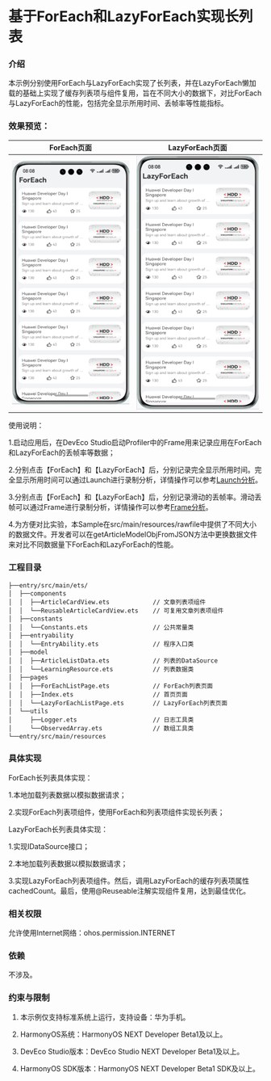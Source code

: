 # 基于ForEach和LazyForEach实现长列表

### 介绍
本示例分别使用ForEach与LazyForEach实现了长列表，并在LazyForEach懒加载的基础上实现了缓存列表项与组件复用，旨在不同大小的数据下，对比ForEach与LazyForEach的性能，包括完全显示所用时间、丢帧率等性能指标。

### 效果预览：
| ForEach页面                           | LazyForEach页面                                  | 
|-------------------------------------|-----------------------------------------|
| ![](screenshots/device/ForEach.png) | ![](screenshots/device/LazyForEach.png) | 


使用说明：

1.启动应用后，在DevEco Studio启动Profiler中的Frame用来记录应用在ForEach和LazyForEach的丢帧率等数据；

2.分别点击【ForEach】和【LazyForEach】后，分别记录完全显示所用时间。完全显示所用时间可以通过Launch进行录制分析，详情操作可以参考[Launch分析](https://developer.huawei.com/consumer/cn/doc/harmonyos-guides-V5/ide-insight-session-launch-V5)。

3.分别点击【ForEach】和【LazyForEach】后，分别记录滑动的丢帧率。滑动丢帧可以通过Frame进行录制分析，详情操作可以参考[Frame分析](https://developer.huawei.com/consumer/cn/doc/harmonyos-guides-V5/ide-insight-session-frame-V5)。

4.为方便对比实验，本Sample在src/main/resources/rawfile中提供了不同大小的数据文件。开发者可以在getArticleModelObjFromJSON方法中更换数据文件来对比不同数据量下ForEach和LazyForEach的性能。


### 工程目录
```
├──entry/src/main/ets/
│  ├──components
│  │  ├──ArticleCardView.ets            // 文章列表项组件
│  │  └──ReusableArticleCardView.ets    // 可复用文章列表项组件
│  ├──constants 
│  │  └──Constants.ets                  // 公共常量类
│  ├──entryability
│  │  └──EntryAbility.ets               // 程序入口类
│  ├──model
│  │  ├──ArticleListData.ets            // 列表的DataSource
│  │  └──LearningResource.ets           // 列表数据类
│  ├──pages
│  │  ├──ForEachListPage.ets            // ForEach列表页面
│  │  ├──Index.ets                      // 首页页面
│  │  └──LazyForEachListPage.ets        // LazyForEach列表页面
│  └──utils
│     ├──Logger.ets                     // 日志工具类
│     └──ObservedArray.ets              // 数组工具类
└──entry/src/main/resources                              
```

### 具体实现
ForEach长列表具体实现：

1.本地加载列表数据以模拟数据请求；

2.实现ForEach列表项组件，使用ForEach和列表项组件实现长列表；

LazyForEach长列表具体实现：

1.实现IDataSource接口；

2.本地加载列表数据以模拟数据请求；

3.实现LazyForEach列表项组件。然后，调用LazyForEach的缓存列表项属性cachedCount。最后，使用@Reuseable注解实现组件复用，达到最佳优化。


### 相关权限
允许使用Internet网络：ohos.permission.INTERNET

### 依赖

不涉及。

### 约束与限制

1. 本示例仅支持标准系统上运行，支持设备：华为手机。

2. HarmonyOS系统：HarmonyOS NEXT Developer Beta1及以上。

3. DevEco Studio版本：DevEco Studio NEXT Developer Beta1及以上。

4. HarmonyOS SDK版本：HarmonyOS NEXT Developer Beta1 SDK及以上。
